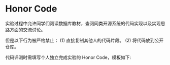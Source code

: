 # Honor Code

实验过程中允许同学们阅读数据库教材，查阅同类开源系统的代码实现以及实现思路方面的交流讨论。

但是以下行为被严格禁止：
(1) 直接复制其他人的代码片段。
(2) 将代码放到公开仓库。

代码评测时需填写个人独立完成实验的 Honor Code，模板如下:
